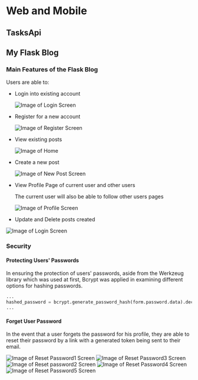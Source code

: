 # Web and Mobile


## TasksApi 

## My Flask Blog

### Main Features of the Flask Blog

Users are able to:

* Login into existing account

  ![Image of Login Screen](images/Login.png)
  
* Register for a new account

  ![Image of Register Screen](https://github.com/miraAGS/Web-and-Mobile/blob/main/images/Register.PNG)
  
* View existing posts 

  ![Image of Home](https://github.com/miraAGS/Web-and-Mobile/blob/main/images/Home.PNG)
  
* Create a new post 

  ![Image of New Post Screen](https://github.com/miraAGS/Web-and-Mobile/blob/main/images/newPost.PNG)
  
* View Profile Page of current user and other users
  
  The current user will also be able to follow other users pages
  
  ![Image of Profile Screen](https://github.com/miraAGS/Web-and-Mobile/blob/main/images/Profilepage.PNG)

  
* Update and Delete posts created

![Image of Login Screen](https://github.com/miraAGS/Web-and-Mobile/blob/main/images/Update_delete.PNG)

### Security 

#### Protecting Users' Passwords
In ensuring the protection of users' passwords, aside from the Werkzeug library which was used at first, Bcrypt was applied in examining different options for hashing passwords.

```python 
...
hashed_password = bcrypt.generate_password_hash(form.password.data).decode('utf-8')
...
```

#### Forget User Password

In the event that a user forgets the password for his profile, they are able to reset their password by a link with a generated token being sent to their email. 

 ![Image of Reset Password1 Screen](https://github.com/miraAGS/Web-and-Mobile/blob/main/images/reset_passwordprompt.PNG)
 ![Image of Reset Password3 Screen](https://github.com/miraAGS/Web-and-Mobile/blob/main/images/resetpasswordSuccessful.PNG)
 ![Image of Reset password2 Screen](https://github.com/miraAGS/Web-and-Mobile/blob/main/images/ResetPassword.png)
 ![Image of Reset Password4 Screen](https://github.com/miraAGS/Web-and-Mobile/blob/main/images/changepassword.PNG)
 ![Image of Reset Password5 Screen](https://github.com/miraAGS/Web-and-Mobile/blob/main/images/changeSuccessful.PNG)
